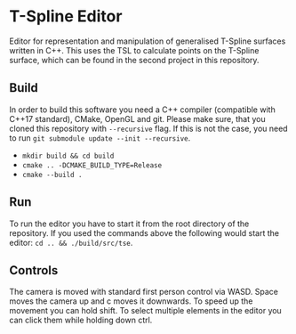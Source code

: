 # T-Spline Editor
Editor for representation and manipulation of generalised T-Spline surfaces written in C++. This uses the TSL to calculate points on the T-Spline surface, which can be found in the second project in this repository.

## Build
In order to build this software you need a C++ compiler (compatible with C++17 standard), CMake, OpenGL and git. Please make sure, that you cloned this repository with `--recursive` flag. If this is not the case, you need to run `git submodule update --init --recursive`.

- `mkdir build && cd build`
- `cmake .. -DCMAKE_BUILD_TYPE=Release`
- `cmake --build .`

## Run
To run the editor you have to start it from the root directory of the repository. If you used the
commands above the following would start the editor: `cd .. && ./build/src/tse`.

## Controls
The camera is moved with standard first person control via WASD. Space moves the camera up and
c moves it downwards. To speed up the movement you can hold shift. To select multiple elements in the
editor you can click them while holding down ctrl.
